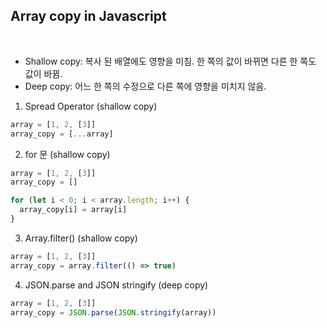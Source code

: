 ## Array copy in Javascript
<br/>

* Shallow copy: 복사 된 배열에도 영향을 미침. 한 쪽의 값이 바뀌면 다른 한 쪽도 값이 바뀜.
* Deep copy: 어느 한 쪽의 수정으로 다른 쪽에 영향을 미치지 않음.

1. Spread Operator (shallow copy)
```javascript
array = [1, 2, [3]]
array_copy = [...array]
```

2. for 문 (shallow copy)
```javascript
array = [1, 2, [3]]
array_copy = []

for (let i < 0; i < array.length; i++) {
  array_copy[i] = array[i]
}
```

3. Array.filter() (shallow copy)
```javascript
array = [1, 2, [3]]
array_copy = array.filter(() => true)
```

4. JSON.parse and JSON stringify (deep copy)
```javascript
array = [1, 2, [3]]
array_copy = JSON.parse(JSON.stringify(array))
```

